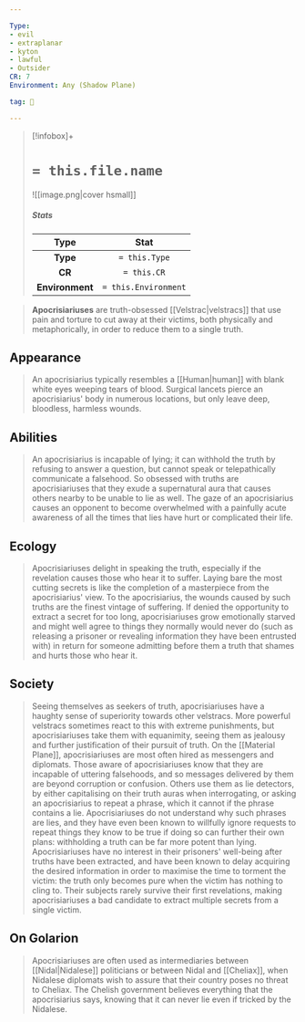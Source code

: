 ```yaml
---

Type:
- evil
- extraplanar
- kyton
- lawful
- Outsider
CR: 7
Environment: Any (Shadow Plane)

tag: 👹

---
```


> [!infobox]+
> #  `= this.file.name`
> ![[image.png|cover hsmall]]
> ##### Stats
> Type | Stat |
> :---:|:---:|
> **Type** | `= this.Type` |
> **CR** | `= this.CR` |
> **Environment** | `= this.Environment` |



> **Apocrisiariuses** are truth-obsessed [[Velstrac|velstracs]] that use pain and torture to cut away at their victims, both physically and metaphorically, in order to reduce them to a single truth.



## Appearance

> An apocrisiarius typically resembles a [[Human|human]] with blank white eyes weeping tears of blood. Surgical lancets pierce an apocrisiarius' body in numerous locations, but only leave deep, bloodless, harmless wounds.


## Abilities

> An apocrisiarius is incapable of lying;	it can withhold	the truth by refusing to answer	a question, but	cannot speak or telepathically communicate a falsehood. So obsessed with truths are apocrisiariuses that they exude a supernatural aura that causes others nearby to be unable to lie as well. The gaze of an apocrisiarius causes an opponent to become overwhelmed with a painfully acute awareness of all the times that lies have hurt or complicated their life.


## Ecology

> Apocrisiariuses delight in speaking the truth, especially if the revelation causes those who hear it to suffer. Laying bare the most cutting secrets is like the completion of a masterpiece from the apocrisiarius' view. To the apocrisiarius, the wounds caused by such truths are the finest vintage of suffering. If denied the opportunity to extract a secret for too long, apocrisiariuses grow emotionally starved and might well agree to things they normally would never do (such as releasing a prisoner or revealing information they have been entrusted with) in return for someone admitting before them a truth that shames and hurts those who hear it.


## Society

> Seeing themselves as seekers of truth, apocrisiariuses have a haughty sense of superiority towards other velstracs. More powerful velstracs sometimes react to this with extreme punishments, but apocrisiariuses take them with equanimity, seeing them as jealousy and further justification of their pursuit of truth.
> On the [[Material Plane]], apocrisiariuses are most often hired as messengers and diplomats. Those aware of apocrisiariuses know that they are incapable of uttering falsehoods, and so messages delivered by them are beyond corruption or confusion. Others use them as lie detectors, by either capitalising on their truth auras when interrogating, or asking an apocrisiarius to repeat a phrase, which it cannot if the phrase contains a lie. Apocrisiariuses do not understand why such phrases are lies, and they have even been known to willfully ignore requests to repeat things they know to be true if doing so can further their own plans: withholding a truth can be far more potent than lying.
> Apocrisiariuses have no interest in their prisoners' well-being after truths have been extracted, and have been known to delay acquiring the desired information in order to maximise the time to torment the victim: the truth only becomes pure when the victim has nothing to cling to. Their subjects rarely survive their first revelations, making apocrisiariuses a bad candidate to extract multiple secrets from a single victim.


## On Golarion

> Apocrisiariuses are often used as intermediaries between [[Nidal|Nidalese]] politicians or between Nidal and [[Cheliax]], when Nidalese diplomats wish to assure that their country poses no threat to Cheliax. The Chelish government believes everything that the apocrisiarius says, knowing that it can never lie even if tricked by the Nidalese.








